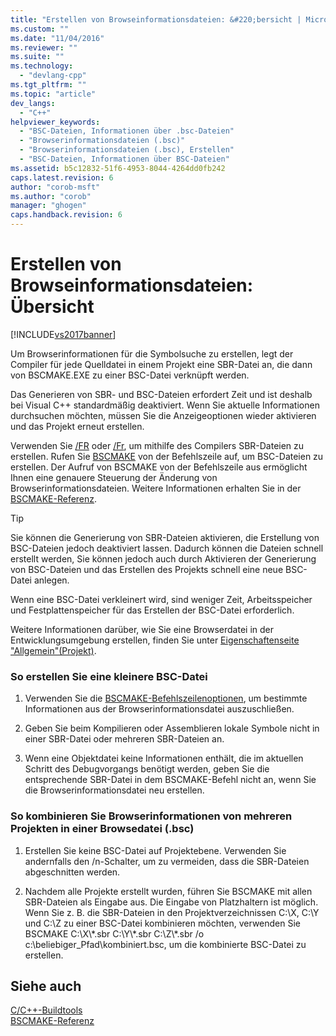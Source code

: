 ```yaml
---
title: "Erstellen von Browseinformationsdateien: &#220;bersicht | Microsoft Docs"
ms.custom: ""
ms.date: "11/04/2016"
ms.reviewer: ""
ms.suite: ""
ms.technology: 
  - "devlang-cpp"
ms.tgt_pltfrm: ""
ms.topic: "article"
dev_langs: 
  - "C++"
helpviewer_keywords: 
  - "BSC-Dateien, Informationen über .bsc-Dateien"
  - "Browserinformationsdateien (.bsc)"
  - "Browserinformationsdateien (.bsc), Erstellen"
  - "BSC-Dateien, Informationen über BSC-Dateien"
ms.assetid: b5c12832-51f6-4953-8044-4264dd0fb242
caps.latest.revision: 6
author: "corob-msft"
ms.author: "corob"
manager: "ghogen"
caps.handback.revision: 6
---
```

# Erstellen von Browseinformationsdateien: &#220;bersicht
[!INCLUDE[vs2017banner](../../assembler/inline/includes/vs2017banner.md)]

Um Browserinformationen für die Symbolsuche zu erstellen, legt der Compiler für jede Quelldatei in einem Projekt eine SBR\-Datei an, die dann von BSCMAKE.EXE zu einer BSC\-Datei verknüpft werden.  
  
 Das Generieren von SBR\- und BSC\-Dateien erfordert Zeit und ist deshalb bei Visual C\+\+ standardmäßig deaktiviert.  Wenn Sie aktuelle Informationen durchsuchen möchten, müssen Sie die Anzeigeoptionen wieder aktivieren und das Projekt erneut erstellen.  
  
 Verwenden Sie [\/FR](../../build/reference/fr-fr-create-dot-sbr-file.md) oder [\/Fr](../../build/reference/fr-fr-create-dot-sbr-file.md), um mithilfe des Compilers SBR\-Dateien zu erstellen.  Rufen Sie [BSCMAKE](../../build/reference/bscmake-command-line.md) von der Befehlszeile auf, um BSC\-Dateien zu erstellen.  Der Aufruf von BSCMAKE von der Befehlszeile aus ermöglicht Ihnen eine genauere Steuerung der Änderung von Browserinformationsdateien.  Weitere Informationen erhalten Sie in der [BSCMAKE\-Referenz](../../build/reference/bscmake-reference.md).  
  
> [!TIP]
>  Sie können die Generierung von SBR\-Dateien aktivieren, die Erstellung von BSC\-Dateien jedoch deaktiviert lassen.  Dadurch können die Dateien schnell erstellt werden, Sie können jedoch auch durch Aktivieren der Generierung von BSC\-Dateien und das Erstellen des Projekts schnell eine neue BSC\-Datei anlegen.  
  
 Wenn eine BSC\-Datei verkleinert wird, sind weniger Zeit, Arbeitsspeicher und Festplattenspeicher für das Erstellen der BSC\-Datei erforderlich.  
  
 Weitere Informationen darüber, wie Sie eine Browserdatei in der Entwicklungsumgebung erstellen, finden Sie unter [Eigenschaftenseite "Allgemein"\(Projekt\)](../../ide/general-property-page-project.md).  
  
### So erstellen Sie eine kleinere BSC\-Datei  
  
1.  Verwenden Sie die [BSCMAKE\-Befehlszeilenoptionen](../../build/reference/bscmake-options.md), um bestimmte Informationen aus der Browserinformationsdatei auszuschließen.  
  
2.  Geben Sie beim Kompilieren oder Assemblieren lokale Symbole nicht in einer SBR\-Datei oder mehreren SBR\-Dateien an.  
  
3.  Wenn eine Objektdatei keine Informationen enthält, die im aktuellen Schritt des Debugvorgangs benötigt werden, geben Sie die entsprechende SBR\-Datei in dem BSCMAKE\-Befehl nicht an, wenn Sie die Browserinformationsdatei neu erstellen.  
  
### So kombinieren Sie Browserinformationen von mehreren Projekten in einer Browsedatei \(.bsc\)  
  
1.  Erstellen Sie keine BSC\-Datei auf Projektebene. Verwenden Sie andernfalls den \/n\-Schalter, um zu vermeiden, dass die SBR\-Dateien abgeschnitten werden.  
  
2.  Nachdem alle Projekte erstellt wurden, führen Sie BSCMAKE mit allen SBR\-Dateien als Eingabe aus.  Die Eingabe von Platzhaltern ist möglich.  Wenn Sie z. B. die SBR\-Dateien in den Projektverzeichnissen C:\\X, C:\\Y und C:\\Z zu einer BSC\-Datei kombinieren möchten, verwenden Sie BSCMAKE C:\\X\\\*.sbr C:\\Y\\\*.sbr C:\\Z\\\*.sbr \/o c:\\beliebiger\_Pfad\\kombiniert.bsc, um die kombinierte BSC\-Datei zu erstellen.  
  
## Siehe auch  
 [C\/C\+\+\-Buildtools](../../build/reference/c-cpp-build-tools.md)   
 [BSCMAKE\-Referenz](../../build/reference/bscmake-reference.md)